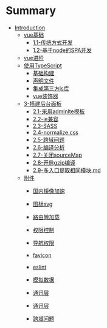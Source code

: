 # Summary

* [Introduction](README.md)
    * [vue基础]()
        * [1.1-传统方式开发](1-基础知识/1.1-传统方式开发.md)
        * [1.2-基于node的SPA开发](1-基础知识/1.2-基于node的SPA开发.md)
    * [vue进阶]()
    * [使用TypeScript]()
        * [基础构建](使用TypeScript/基础构建.md)
        * [声明文件](使用TypeScript/声明文件.md)
        * [集成第三方js库](使用TypeScript/集成第三方js库.md)
        * [vue装饰器](使用TypeScript/vue装饰器.md)
    * [3-搭建后台面板]()
        * [2.1-采用adminlte模板](3-搭建后台面板/2.1-采用adminlte模板.md)
        * [2.2-ie兼容](3-搭建后台面板/2.2-ie兼容.md)
        * [2.3-SASS](3-搭建后台面板/2.3-SASS.md)
        * [2.4-normalize.css](3-搭建后台面板/2.4-normalize.css.md)
        * [2.5-跨域问题](3-搭建后台面板/2.5-跨域问题.md)
        * [2.6-编译分析](3-搭建后台面板/2.6-编译分析.md)
        * [2.7-关闭sourceMap](3-搭建后台面板/2.7-关闭sourceMap.md)
        * [2.8-开启gzip编译](3-搭建后台面板/2.8-开启gzip编译.md)
        * [2.9-多入口提取相同模块.md](3-搭建后台面板/2.9-多入口提取相同模块.md)
    * [附件]()
        * [国内镜像加速](附件/国内镜像加速.md)



        * [图标svg](搭建后台面板/图标svg.md)
        * [路由懒加载](搭建后台面板/路由懒加载.md)
        * [权限控制](搭建后台面板/权限控制.md)
        * [导航权限](搭建后台面板/导航权限.md)
        * [favicon](搭建后台面板/favicon.md)
        * [eslint](搭建后台面板/eslint.md)
        * [模拟数据](搭建后台面板/模拟数据.md)
        * [通讯层](搭建后台面板/通讯层.md)
        * [通讯层](搭建后台面板/baseurl.md)
        * [跨域问题](搭建后台面板/跨域问题.md)
